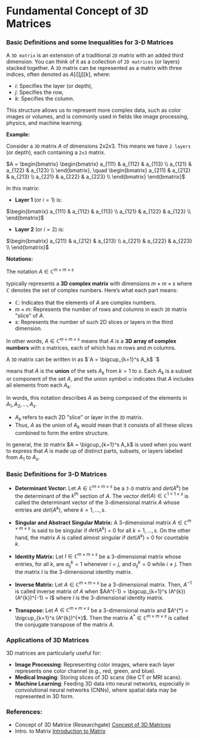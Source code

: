 # Fundamental Concept of 3D Matrices

### Basic Definitions and some Inequalities for 3-D Matrices
A `3D matrix` is an extension of a traditional `2D` matrix with an added third dimension. You can think of it as a collection of `2D matrices` (or layers)
stacked together. A `3D` matrix can be represented as a matrix with three indices, often denoted as $`A[i][j][k]`$, where:
- $i$: Specifies the layer (or depth),
- $j$: Specifies the row,
- $k$: Specifies the column.

This structure allows us to represent more complex data, such as color images or volumes, and is commonly used in fields like image processing, physics,
and machine learning.

**Example:**

Consider a `3D` matrix $A$ of dimensions $`2 x 2 x 3`$. This means we have `2 layers` (or depth), each containing a `2x3` matrix.

$`A = \begin{bmatrix} \begin{bmatrix} a_{111} & a_{112} & a_{113} \\ a_{121} & a_{122} & a_{123} \\ \end{bmatrix}, \quad \begin{bmatrix} a_{211} & a_{212} & a_{213} \\ a_{221} & a_{222} & a_{223} \\ \end{bmatrix} \end{bmatrix}`$


In this matrix:

- **Layer 1** (or $i=1$) is:

$`\begin{bmatrix} a_{111} & a_{112} & a_{113} \\ a_{121} & a_{122} & a_{123} \\ \end{bmatrix}`$

- **Layer 2** (or $i=2$) is:

$`\begin{bmatrix} a_{211} & a_{212} & a_{213} \\ a_{221} & a_{222} & a_{223} \\ \end{bmatrix}`$


**Notations:**

The notation 
$`A \in \mathbb{C}^{m \times m \times s}`$

typically represents a **3D complex matrix** with dimensions $`m \times m \times s`$ where $`\mathbb{C}`$ denotes the set of complex numbers. Here’s what each part means:

- $`\mathbb{C}`$: Indicates that the elements of $A$ are complex numbers.
- $`m \times m`$: Represents the number of rows and columns in each `2D` matrix "slice" of $A$.
- $s$: Represents the number of such 2D slices or layers in the third dimension.

In other words, $`A \in \mathbb{C}^{m \times m \times s}`$ means that $A$ is a **3D array of complex numbers** with $s$ matrices, 
each of which has $m$ rows and $m$ columns.


A `3D` matrix can be written in as 
$`A = \bigcup_{k=1}^s A_k$ `$

means that $A$ is the **union** of the sets $`A_{k}`$ from $`k = 1`$ to $s$. Each $`A_{k}`$ is a subset or component
of the set $A$, and the union symbol $`\cup`$ indicates that $A$ includes all elements from each $`A_{k}`$.


In words, this notation describes $A$ as being composed of the elements in $`A_1, A_2, \ldots, A_s`$.

- $A_k$ refers to each 2D "slice" or layer in the `3D` matrix.
- Thus, $A$ as the union of $A_k$ would mean that it consists of all these slices combined to form the entire structure.


In general, the `3D` matrix $`A = \bigcup_{k=1}^s A_k`$ is used when you want to express that $A$ is made up of distinct parts, subsets, 
or layers labeled from $A_1$ to $A_s$.



### Basic Definitions for 3-D Matrices
- **Determinant Vector:** Let $`A \in \mathbb{C}^{m \times m \times s}`$ be a `3-D` matrix and $`det(A^{k})`$ be the determinant of the $`k^{th}`$ section of $A$.
The vector $`det(A) \in \mathbb{C}^{1 \times 1 \times s}`$ is called the determinant vector of the 3-dimensional matrix $A$ whose entries are
$`det(A^{k})`$, where $k = 1,...,s$.


- **Singular and Abstract Singular Matrix:** A 3-dimensional matrix $`A \in \mathbb{C}^{m \times m \times s}`$ is said to be singular if $`det(A^{k})`$ = 0 for all
$k = 1,...,s$. On the other hand, the matrix $A$ is called almost singular if $`det(A^{k})`$ = 0 for countable $k$.


- **Identity Matrix:** Let $`I \in \mathbb{C}^{m \times m \times s}`$ be a 3-dimensional matrix whose entries, for all $k$, are $`a^{k}_{ij} =  1`$ whenever
$`i = j`$, and $`a^{k}_{ij} =  0`$ while $`i \neq j`$. Then the matrix $I$ is the 3-dimensional identity matrix.


- **Inverse Matrix:** Let $`A \in \mathbb{C}^{m \times m \times s}`$ be a 3-dimensional matrix. Then, $`A^{-1}`$ is called inverse matrix of $A$ when
$`AA^{-1} = \bigcup_{k=1}^s (A^{k})(A^{k})^{-1} = I`$ where $I$ is the 3-dimensional identity matrix.

- **Transpose:** Let $`A \in \mathbb{C}^{m \times m \times s}`$ be a 3-dimensional matrix and $`A^{*} = \bigcup_{k=1}^s (A^{k})^{*}`$. Then the matrix 
$`A^{*} \in \mathbb{C}^{m \times m \times s}`$ is called the conjugate transpose of the matrix $A$.

  

### Applications of 3D Matrices
3D matrices are particularly useful for:
- **Image Processing**: Representing color images, where each layer represents one color channel (e.g., red, green, and blue).
- **Medical Imaging**: Storing slices of 3D scans (like CT or MRI scans).
- **Machine Learning**: Feeding 3D data into neural networks, especially in convolutional neural networks (CNNs), where spatial data may be represented in 3D form.


### References:
- Concept of 3D Matrice (Researchgate) [Concept of 3D Matrices](https://www.researchgate.net/publication/326670617_Fundamental_concept_of_3-D_matrices)
- Intro. to Matrix [Introduction to Matrix](https://gamemath.com/book/matrixintro.html)











































